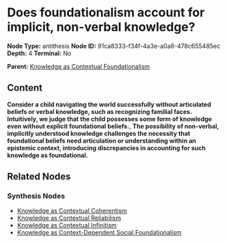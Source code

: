 # Does foundationalism account for implicit, non-verbal knowledge?

**Node Type:** antithesis
**Node ID:** 91ca8333-f34f-4a3e-a0a8-478c655485ec
**Depth:** 4
**Terminal:** No

**Parent:** [Knowledge as Contextual Foundationalism](knowledge-as-contextual-foundationalism-synthesis-5028d272-b1d7-4a0f-8990-e29c517840eb.md)

## Content

**Consider a child navigating the world successfully without articulated beliefs or verbal knowledge, such as recognizing familial faces. Intuitively, we judge that the child possesses some form of knowledge even without explicit foundational beliefs.**, **The possibility of non-verbal, implicitly understood knowledge challenges the necessity that foundational beliefs need articulation or understanding within an epistemic context, introducing discrepancies in accounting for such knowledge as foundational.**

## Related Nodes

### Synthesis Nodes

- [Knowledge as Contextual Coherentism](knowledge-as-contextual-coherentism-synthesis-989786b3-0b02-4cd3-83a8-46acb1de32ef.md)
- [Knowledge as Contextual Reliabilism](knowledge-as-contextual-reliabilism-synthesis-b408cc1f-f065-4c1f-897c-af3a2de7c1f9.md)
- [Knowledge as Contextual Infinitism](knowledge-as-contextual-infinitism-synthesis-10ce6d56-f0c5-4753-8a46-5a9dcf33e5e0.md)
- [Knowledge as Context-Dependent Social Foundationalism](knowledge-as-context-dependent-social-foundationalism-synthesis-c8e09681-d354-4491-9352-40f7a708757e.md)
